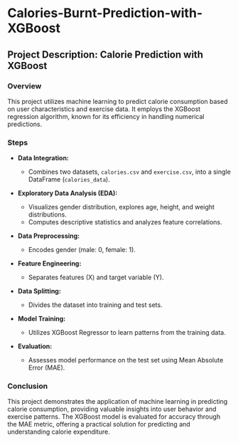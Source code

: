 # Calories-Burnt-Prediction-with-XGBoost

## Project Description: Calorie Prediction with XGBoost

### Overview
This project utilizes machine learning to predict calorie consumption based on user characteristics and exercise data. It employs the XGBoost regression algorithm, known for its efficiency in handling numerical predictions.

### Steps

- **Data Integration:**
  - Combines two datasets, `calories.csv` and `exercise.csv`, into a single DataFrame (`calories_data`).

- **Exploratory Data Analysis (EDA):**
  - Visualizes gender distribution, explores age, height, and weight distributions.
  - Computes descriptive statistics and analyzes feature correlations.

- **Data Preprocessing:**
  - Encodes gender (male: 0, female: 1).

- **Feature Engineering:**
  - Separates features (X) and target variable (Y).

- **Data Splitting:**
  - Divides the dataset into training and test sets.

- **Model Training:**
  - Utilizes XGBoost Regressor to learn patterns from the training data.

- **Evaluation:**
  - Assesses model performance on the test set using Mean Absolute Error (MAE).

### Conclusion
This project demonstrates the application of machine learning in predicting calorie consumption, providing valuable insights into user behavior and exercise patterns. The XGBoost model is evaluated for accuracy through the MAE metric, offering a practical solution for predicting and understanding calorie expenditure.
